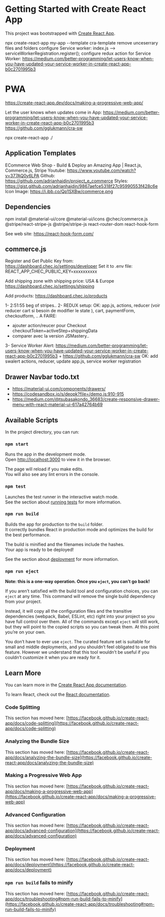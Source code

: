 # Getting Started with Create React App

This project was bootstrapped with [Create React App](https://github.com/facebook/create-react-app).

npx create-react-app my-app --template cra-template
remove unceserrary files and folders
configure Service worker: index.js --> serviceWorkerRegistration.register();
configure redux action for Service Worker: https://medium.com/better-programming/let-users-know-when-you-have-updated-your-service-worker-in-create-react-app-b0c2701995b3

# PWA

https://create-react-app.dev/docs/making-a-progressive-web-app/

Let the user knows when updates come in App:
https://medium.com/better-programming/let-users-know-when-you-have-updated-your-service-worker-in-create-react-app-b0c2701995b3
https://github.com/gglukmann/cra-sw


npx create-react-app ./

## Application Templates

ECommerce Web Shop - Build & Deploy an Amazing App | React.js, Commerce.js, Stripe
Youtube: https://www.youtube.com/watch?v=377AQ0y6LPA
Github: https://github.com/adrianhajdin/project_e_commerce
Styles: https://gist.github.com/adrianhajdin/9867aefce5318f27c95990553f428c6e
Icon Image: https://i.ibb.co/Qp1SXBw/commerce.png

## Dependencies

npm install @material-ui/core @material-ui/icons @chec/commerce.js @stripe/react-stripe-js @stripe/stripe-js react-router-dom react-hook-form

See web site: https://react-hook-form.com/


## commerce.js
Register and Get Public Key from:
https://dashboard.chec.io/settings/developer
Set it to .env file:
REACT_APP_CHEC_PUBLIC_KEY=xxxxxxxxxx

Add shipping zone with shipping price: USA & Europe
https://dashboard.chec.io/settings/shipping

Add products:
https://dashboard.chec.io/products


1- 2:51:55 beg of stripes..
2- REDUX setup:
   OK: app.js, actions, reducer (voir reducer cart si besoin de modifier le state ), cart, paymentForm, checkoutform, ..
   A FAIRE: 
   - ajouter action/reucer pour Checkout checkoutToken+activeStep+shippingData
   - comparer avec la version JSMastery..

3- Service Worker Alert: https://medium.com/better-programming/let-users-know-when-you-have-updated-your-service-worker-in-create-react-app-b0c2701995b3 + https://github.com/gglukmann/cra-sw
   OK: add swalert actions, reducer, update app.js, service worker registration

## Drawer Navbar todo.txt

- https://material-ui.com/components/drawers/
- https://codesandbox.io/s/deopk?file=/demo.js:910-915
- https://medium.com/@tsubasakondo_36683/create-responsive-drawer-menu-with-react-material-ui-617a42764b69


## Available Scripts

In the project directory, you can run:

### `npm start`

Runs the app in the development mode.\
Open [http://localhost:3000](http://localhost:3000) to view it in the browser.

The page will reload if you make edits.\
You will also see any lint errors in the console.

### `npm test`

Launches the test runner in the interactive watch mode.\
See the section about [running tests](https://facebook.github.io/create-react-app/docs/running-tests) for more information.

### `npm run build`

Builds the app for production to the `build` folder.\
It correctly bundles React in production mode and optimizes the build for the best performance.

The build is minified and the filenames include the hashes.\
Your app is ready to be deployed!

See the section about [deployment](https://facebook.github.io/create-react-app/docs/deployment) for more information.

### `npm run eject`

**Note: this is a one-way operation. Once you `eject`, you can’t go back!**

If you aren’t satisfied with the build tool and configuration choices, you can `eject` at any time. This command will remove the single build dependency from your project.

Instead, it will copy all the configuration files and the transitive dependencies (webpack, Babel, ESLint, etc) right into your project so you have full control over them. All of the commands except `eject` will still work, but they will point to the copied scripts so you can tweak them. At this point you’re on your own.

You don’t have to ever use `eject`. The curated feature set is suitable for small and middle deployments, and you shouldn’t feel obligated to use this feature. However we understand that this tool wouldn’t be useful if you couldn’t customize it when you are ready for it.

## Learn More

You can learn more in the [Create React App documentation](https://facebook.github.io/create-react-app/docs/getting-started).

To learn React, check out the [React documentation](https://reactjs.org/).

### Code Splitting

This section has moved here: [https://facebook.github.io/create-react-app/docs/code-splitting](https://facebook.github.io/create-react-app/docs/code-splitting)

### Analyzing the Bundle Size

This section has moved here: [https://facebook.github.io/create-react-app/docs/analyzing-the-bundle-size](https://facebook.github.io/create-react-app/docs/analyzing-the-bundle-size)

### Making a Progressive Web App

This section has moved here: [https://facebook.github.io/create-react-app/docs/making-a-progressive-web-app](https://facebook.github.io/create-react-app/docs/making-a-progressive-web-app)

### Advanced Configuration

This section has moved here: [https://facebook.github.io/create-react-app/docs/advanced-configuration](https://facebook.github.io/create-react-app/docs/advanced-configuration)

### Deployment

This section has moved here: [https://facebook.github.io/create-react-app/docs/deployment](https://facebook.github.io/create-react-app/docs/deployment)

### `npm run build` fails to minify

This section has moved here: [https://facebook.github.io/create-react-app/docs/troubleshooting#npm-run-build-fails-to-minify](https://facebook.github.io/create-react-app/docs/troubleshooting#npm-run-build-fails-to-minify)
